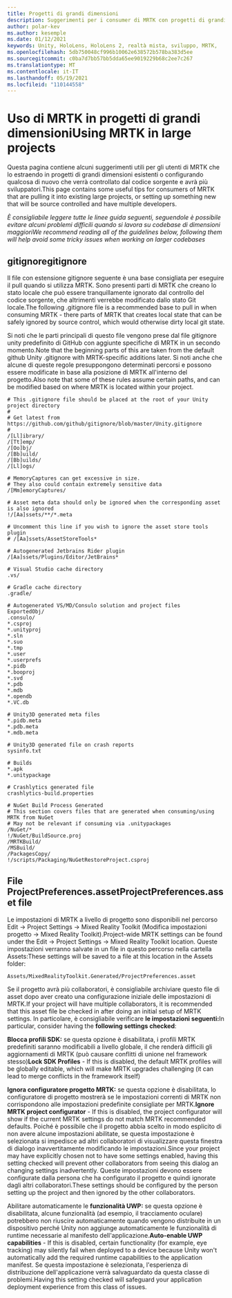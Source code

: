 ```yaml
---
title: Progetti di grandi dimensioni
description: Suggerimenti per i consumer di MRTK con progetti di grandi dimensioni.
author: polar-kev
ms.author: kesemple
ms.date: 01/12/2021
keywords: Unity, HoloLens, HoloLens 2, realtà mista, sviluppo, MRTK,
ms.openlocfilehash: 5db750048cf996b10062e638572b578ba383d5ee
ms.sourcegitcommit: c0ba7d7bb57bb5dda65ee9019229b68c2ee7c267
ms.translationtype: MT
ms.contentlocale: it-IT
ms.lasthandoff: 05/19/2021
ms.locfileid: "110144558"
---
```

# <a name="using-mrtk-in-large-projects"></a><span data-ttu-id="68855-104">Uso di MRTK in progetti di grandi dimensioni</span><span class="sxs-lookup"><span data-stu-id="68855-104">Using MRTK in large projects</span></span>

<span data-ttu-id="68855-105">Questa pagina contiene alcuni suggerimenti utili per gli utenti di MRTK che lo estraendo in progetti di grandi dimensioni esistenti o configurando qualcosa di nuovo che verrà controllato dal codice sorgente e avrà più sviluppatori.</span><span class="sxs-lookup"><span data-stu-id="68855-105">This page contains some useful tips for consumers of MRTK that are pulling it into existing large projects, or setting up something new that will be source controlled and have multiple developers.</span></span>

<span data-ttu-id="68855-106">*È consigliabile leggere tutte le linee guida seguenti, seguendole è possibile evitare alcuni problemi difficili quando si lavora su codebase di dimensioni maggiori*</span><span class="sxs-lookup"><span data-stu-id="68855-106">*We recommend reading all of the guidelines below, following them will help avoid some tricky issues when working on larger codebases*</span></span>

## <a name="gitignore"></a><span data-ttu-id="68855-107">gitignore</span><span class="sxs-lookup"><span data-stu-id="68855-107">gitignore</span></span>

<span data-ttu-id="68855-108">Il file con estensione gitignore seguente è una base consigliata per eseguire il pull quando si utilizza MRTK. Sono presenti parti di MRTK che creano lo stato locale che può essere tranquillamente ignorato dal controllo del codice sorgente, che altrimenti verrebbe modificato dallo stato Git locale.</span><span class="sxs-lookup"><span data-stu-id="68855-108">The following .gitignore file is a recommended base to pull in when consuming MRTK - there parts of MRTK that creates local state that can be safely ignored by source control, which would otherwise dirty local git state.</span></span>

<span data-ttu-id="68855-109">Si noti che le parti principali di questo file vengono prese dal file gitignore unity predefinito di GitHub con aggiunte specifiche di MRTK in un secondo momento.</span><span class="sxs-lookup"><span data-stu-id="68855-109">Note that the beginning parts of this are taken from the default github Unity .gitignore with MRTK-specific additions later.</span></span> <span data-ttu-id="68855-110">Si noti anche che alcune di queste regole presuppongono determinati percorsi e possono essere modificate in base alla posizione di MRTK all'interno del progetto.</span><span class="sxs-lookup"><span data-stu-id="68855-110">Also note that some of these rules assume certain paths, and can be modified based on where MRTK is located within your project.</span></span>

```
# This .gitignore file should be placed at the root of your Unity project directory
#
# Get latest from https://github.com/github/gitignore/blob/master/Unity.gitignore
#
/[Ll]ibrary/
/[Tt]emp/
/[Oo]bj/
/[Bb]uild/
/[Bb]uilds/
/[Ll]ogs/

# MemoryCaptures can get excessive in size.
# They also could contain extremely sensitive data
/[Mm]emoryCaptures/

# Asset meta data should only be ignored when the corresponding asset is also ignored
!/[Aa]ssets/**/*.meta

# Uncomment this line if you wish to ignore the asset store tools plugin
# /[Aa]ssets/AssetStoreTools*

# Autogenerated Jetbrains Rider plugin
/[Aa]ssets/Plugins/Editor/JetBrains*

# Visual Studio cache directory
.vs/

# Gradle cache directory
.gradle/

# Autogenerated VS/MD/Consulo solution and project files
ExportedObj/
.consulo/
*.csproj
*.unityproj
*.sln
*.suo
*.tmp
*.user
*.userprefs
*.pidb
*.booproj
*.svd
*.pdb
*.mdb
*.opendb
*.VC.db

# Unity3D generated meta files
*.pidb.meta
*.pdb.meta
*.mdb.meta

# Unity3D generated file on crash reports
sysinfo.txt

# Builds
*.apk
*.unitypackage

# Crashlytics generated file
crashlytics-build.properties

# NuGet Build Process Generated
# This section covers files that are generated when consuming/using MRTK from NuGet
# May not be relevant if consuming via .unitypackages
/NuGet/*
!/NuGet/BuildSource.proj
/MRTKBuild/
/MSBuild/
/PackagesCopy/
!/scripts/Packaging/NuGetRestoreProject.csproj
```

## <a name="projectpreferencesasset-file"></a><span data-ttu-id="68855-111">File ProjectPreferences.asset</span><span class="sxs-lookup"><span data-stu-id="68855-111">ProjectPreferences.asset file</span></span>

<span data-ttu-id="68855-112">Le impostazioni di MRTK a livello di progetto sono disponibili nel percorso Edit -> Project Settings -> Mixed Reality Toolkit (Modifica impostazioni progetto -> Mixed Reality Toolkit).</span><span class="sxs-lookup"><span data-stu-id="68855-112">Project-wide MRTK settings can be found under the Edit -> Project Settings -> Mixed Reality Toolkit location.</span></span> <span data-ttu-id="68855-113">Queste impostazioni verranno salvate in un file in questo percorso nella cartella Assets:</span><span class="sxs-lookup"><span data-stu-id="68855-113">These settings will be saved to a file at this location in the Assets folder:</span></span>

```
Assets/MixedRealityToolkit.Generated/ProjectPreferences.asset
```

<span data-ttu-id="68855-114">Se il progetto avrà più collaboratori, è consigliabile archiviare questo file di asset dopo aver creato una configurazione iniziale delle impostazioni di MRTK.</span><span class="sxs-lookup"><span data-stu-id="68855-114">If your project will have multiple collaborators, it is recommended that this asset file be checked in after doing an initial setup of MRTK settings.</span></span> <span data-ttu-id="68855-115">In particolare, è consigliabile verificare **le impostazioni seguenti:**</span><span class="sxs-lookup"><span data-stu-id="68855-115">In particular, consider having the **following settings checked**:</span></span>

<span data-ttu-id="68855-116">**Blocca profili SDK:** se questa opzione è disabilitata, i profili MRTK predefiniti saranno modificabili a livello globale, il che renderà difficili gli aggiornamenti di MRTK (può causare conflitti di unione nel framework stesso)</span><span class="sxs-lookup"><span data-stu-id="68855-116">**Lock SDK Profiles** - If this is disabled, the default MRTK profiles will be globally editable, which will make MRTK upgrades challenging (it can lead to merge conflicts in the framework itself)</span></span>

<span data-ttu-id="68855-117">**Ignora configuratore progetto MRTK:** se questa opzione è disabilitata, lo configuratore di progetto mostrerà se le impostazioni correnti di MRTK non corrispondono alle impostazioni predefinite consigliate per MRTK.</span><span class="sxs-lookup"><span data-stu-id="68855-117">**Ignore MRTK project configurator** - If this is disabled, the project configurator will show if the current MRTK settings do not match MRTK recommended defaults.</span></span> <span data-ttu-id="68855-118">Poiché è possibile che il progetto abbia scelto in modo esplicito di non avere alcune impostazioni abilitate, se questa impostazione è selezionata si impedisce ad altri collaboratori di visualizzare questa finestra di dialogo inavvertitamente modificando le impostazioni.</span><span class="sxs-lookup"><span data-stu-id="68855-118">Since your project may have explicitly chosen not to have some settings enabled, having this setting checked will prevent other collaborators from seeing this dialog an changing settings inadvertently.</span></span> <span data-ttu-id="68855-119">Queste impostazioni devono essere configurate dalla persona che ha configurato il progetto e quindi ignorate dagli altri collaboratori.</span><span class="sxs-lookup"><span data-stu-id="68855-119">These settings should be configured by the person setting up the project and then ignored by the other collaborators.</span></span>

<span data-ttu-id="68855-120">Abilitare automaticamente le **funzionalità UWP:** se questa opzione è disabilitata, alcune funzionalità (ad esempio, il tracciamento oculare) potrebbero non riuscire automaticamente quando vengono distribuite in un dispositivo perché Unity non aggiunge automaticamente le funzionalità di runtime necessarie al manifesto dell'applicazione.</span><span class="sxs-lookup"><span data-stu-id="68855-120">**Auto-enable UWP capabilities** - If this is disabled, certain functionality (for example, eye tracking) may silently fail when deployed to a device because Unity won't automatically add the required runtime capabilities to the application manifest.</span></span> <span data-ttu-id="68855-121">Se questa impostazione è selezionata, l'esperienza di distribuzione dell'applicazione verrà salvaguardato da questa classe di problemi.</span><span class="sxs-lookup"><span data-stu-id="68855-121">Having this setting checked will safeguard your application deployment experience from this class of issues.</span></span>
